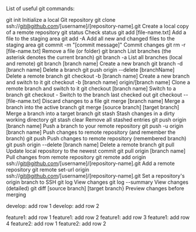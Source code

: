 List of useful git commands:

git init															Initialize a local Git repository
git clone ssh://git@github.com/[username]/[repository-name].git		Create a local copy of a remote repository
git status															Check status
git add [file-name.txt]												Add a file to the staging area
git add -A															Add all new and changed files to the staging area
git commit -m "[commit message]"									Commit changes
git rm -r [file-name.txt]											Remove a file (or folder)
git branch															List branches (the asterisk denotes the current branch)
git branch -a														List all branches (local and remote)
git branch [branch name]											Create a new branch
git branch -d [branch name]											Delete a branch
git push origin --delete [branchName]								Delete a remote branch
git checkout -b [branch name]										Create a new branch and switch to it
git checkout -b [branch name] origin/[branch name]					Clone a remote branch and switch to it
git checkout [branch name]											Switch to a branch
git checkout -														Switch to the branch last checked out
git checkout -- [file-name.txt]										Discard changes to a file
git merge [branch name]												Merge a branch into the active branch
git merge [source branch] [target branch]							Merge a branch into a target branch
git stash															Stash changes in a dirty working directory
git stash clear														Remove all stashed entries
git push origin [branch name]										Push a branch to your remote repository
git push -u origin [branch name]									Push changes to remote repository (and remember the branch)
git push															Push changes to remote repository (remembered branch)
git push origin --delete [branch name]								Delete a remote branch
git pull															Update local repository to the newest commit
git pull origin [branch name]										Pull changes from remote repository
git remote add origin ssh://git@github.com/[username]/[repository-name].git						Add a remote repository
git remote set-url origin ssh://git@github.com/[username]/[repository-name].git					Set a repository's origin branch to SSH
git log																View changes
git log --summary													View changes (detailed)
git diff [source branch] [target branch}							Preview changes before merging

develop: add row 1
develop: add row 2

feature1: add row 1
feature1: add row 2
feature1: add row 3
feature1: add row 4
feature2: add row 1
feature2: add row 2